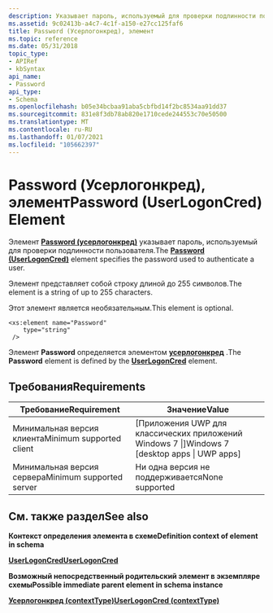 ```yaml
---
description: Указывает пароль, используемый для проверки подлинности пользователя.
ms.assetid: 9c02413b-a4c7-4c1f-a150-e27cc125faf6
title: Password (Усерлогонкред), элемент
ms.topic: reference
ms.date: 05/31/2018
topic_type:
- APIRef
- kbSyntax
api_name:
- Password
api_type:
- Schema
ms.openlocfilehash: b05e34bcbaa91aba5cbfbd14f2bc8534aa91dd37
ms.sourcegitcommit: 831e8f3db78ab820e1710cede244553c70e50500
ms.translationtype: MT
ms.contentlocale: ru-RU
ms.lasthandoff: 01/07/2021
ms.locfileid: "105662397"
---
```

# <a name="password-userlogoncred-element"></a><span data-ttu-id="c3ea2-103">Password (Усерлогонкред), элемент</span><span class="sxs-lookup"><span data-stu-id="c3ea2-103">Password (UserLogonCred) Element</span></span>

<span data-ttu-id="c3ea2-104">Элемент [**Password (усерлогонкред)**](schema-ignorepassword-userlogoncred-element.md) указывает пароль, используемый для проверки подлинности пользователя.</span><span class="sxs-lookup"><span data-stu-id="c3ea2-104">The [**Password (UserLogonCred)**](schema-ignorepassword-userlogoncred-element.md) element specifies the password used to authenticate a user.</span></span>

<span data-ttu-id="c3ea2-105">Элемент представляет собой строку длиной до 255 символов.</span><span class="sxs-lookup"><span data-stu-id="c3ea2-105">The element is a string of up to 255 characters.</span></span>

<span data-ttu-id="c3ea2-106">Этот элемент является необязательным.</span><span class="sxs-lookup"><span data-stu-id="c3ea2-106">This element is optional.</span></span>

``` syntax
<xs:element name="Password"
    type="string"
 />
```

<span data-ttu-id="c3ea2-107">Элемент **Password** определяется элементом [**усерлогонкред**](schema-userlogoncred-contexttype-element.md) .</span><span class="sxs-lookup"><span data-stu-id="c3ea2-107">The **Password** element is defined by the [**UserLogonCred**](schema-userlogoncred-contexttype-element.md) element.</span></span>

## <a name="requirements"></a><span data-ttu-id="c3ea2-108">Требования</span><span class="sxs-lookup"><span data-stu-id="c3ea2-108">Requirements</span></span>



| <span data-ttu-id="c3ea2-109">Требование</span><span class="sxs-lookup"><span data-stu-id="c3ea2-109">Requirement</span></span> | <span data-ttu-id="c3ea2-110">Значение</span><span class="sxs-lookup"><span data-stu-id="c3ea2-110">Value</span></span> |
|-------------------------------------|---------------------------------------------------|
| <span data-ttu-id="c3ea2-111">Минимальная версия клиента</span><span class="sxs-lookup"><span data-stu-id="c3ea2-111">Minimum supported client</span></span><br/> | <span data-ttu-id="c3ea2-112">\[Приложения UWP для классических приложений Windows 7 \|\]</span><span class="sxs-lookup"><span data-stu-id="c3ea2-112">Windows 7 \[desktop apps \| UWP apps\]</span></span><br/> |
| <span data-ttu-id="c3ea2-113">Минимальная версия сервера</span><span class="sxs-lookup"><span data-stu-id="c3ea2-113">Minimum supported server</span></span><br/> | <span data-ttu-id="c3ea2-114">Ни одна версия не поддерживается</span><span class="sxs-lookup"><span data-stu-id="c3ea2-114">None supported</span></span><br/>                         |



## <a name="see-also"></a><span data-ttu-id="c3ea2-115">См. также раздел</span><span class="sxs-lookup"><span data-stu-id="c3ea2-115">See also</span></span>

<dl> <dt>

<span data-ttu-id="c3ea2-116">**Контекст определения элемента в схеме**</span><span class="sxs-lookup"><span data-stu-id="c3ea2-116">**Definition context of element in schema**</span></span>
</dt> <dt>

[<span data-ttu-id="c3ea2-117">**UserLogonCred**</span><span class="sxs-lookup"><span data-stu-id="c3ea2-117">**UserLogonCred**</span></span>](schema-userlogoncred-contexttype-element.md)
</dt> <dt>

<span data-ttu-id="c3ea2-118">**Возможный непосредственный родительский элемент в экземпляре схемы**</span><span class="sxs-lookup"><span data-stu-id="c3ea2-118">**Possible immediate parent element in schema instance**</span></span>
</dt> <dt>

[<span data-ttu-id="c3ea2-119">**Усерлогонкред (contextType)**</span><span class="sxs-lookup"><span data-stu-id="c3ea2-119">**UserLogonCred (contextType)**</span></span>](schema-userlogoncred-contexttype-element.md)
</dt> </dl>

 

 




